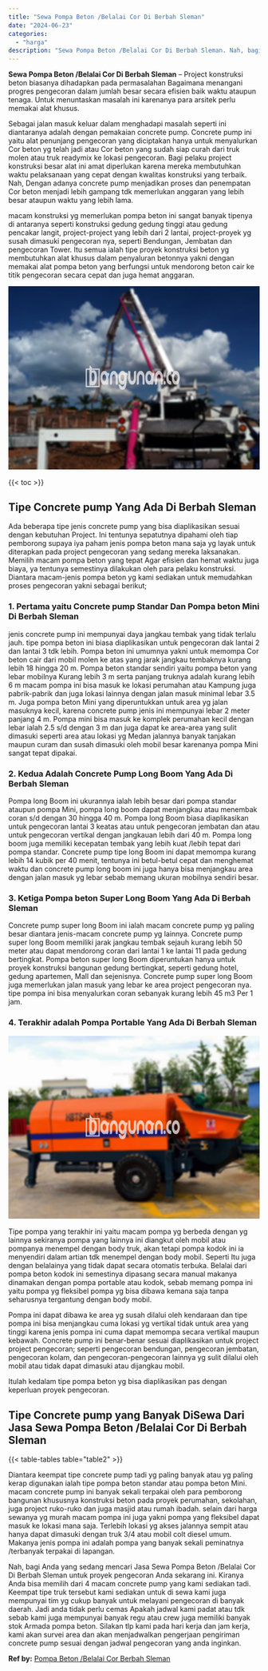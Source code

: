 ```yaml
---
title: "Sewa Pompa Beton /Belalai Cor Di Berbah Sleman"
date: "2024-06-23"
categories: 
  - "harga"
description: "Sewa Pompa Beton /Belalai Cor Di Berbah Sleman. Nah, bagi Anda yang sedang mencari Jasa Sewa Pompa Beton /Belalai Cor Di Berbah Sleman untuk proyek pengecora..."
---
```


**Sewa Pompa Beton /Belalai Cor Di Berbah Sleman** – Project konstruksi beton biasanya dihadapkan pada permasalahan Bagaimana menangani progres pengecoran dalam jumlah besar secara efisien baik waktu ataupun tenaga. Untuk menuntaskan masalah ini karenanya para arsitek perlu memakai alat khusus.

Sebagai jalan masuk keluar dalam menghadapi masalah seperti ini diantaranya adalah dengan pemakaian concrete pump. Concrete pump ini yaitu alat penunjang pengecoran yang diciptakan hanya untuk menyalurkan Cor beton yg telah jadi atau Cor beton yang sudah siap curah dari truk molen atau truk readymix ke lokasi pengecoran. Bagi pelaku project konstruksi besar alat ini amat diperlukan karena mereka membutuhkan waktu pelaksanaan yang cepat dengan kwalitas konstruksi yang terbaik. Nah, Dengan adanya concrete pump menjadikan proses dan penempatan Cor beton menjadi lebih gampang tdk memerlukan anggaran yang lebih besar ataupun waktu yang lebih lama.

macam konstruksi yg memerlukan pompa beton ini sangat banyak tipenya di antaranya seperti konstruksi gedung gedung tinggi atau gedung pencakar langit, project-project yang lebih dari 2 lantai, project-proyek yg susah dimasuki pengecoran nya, seperti Bendungan, Jembatan dan pengecoran Tower. Itu semua ialah tipe proyek konstruksi beton yg membutuhkan alat khusus dalam penyaluran betonnya yakni dengan memakai alat pompa beton yang berfungsi untuk mendorong beton cair ke titik pengecoran secara cepat dan juga hemat anggaran.

![Sewa Pompa Beton /Belalai Cor Di Berbah Sleman](/images/sewa-concrete-pump-04.png)

{{< toc >}}

## Tipe Concrete pump Yang Ada Di Berbah Sleman

Ada beberapa tipe jenis concrete pump yang bisa diaplikasikan sesuai dengan kebutuhan Project. Ini tentunya sepatutnya dipahami oleh tiap pemborong supaya iya paham jenis pompa beton mana saja yg layak untuk diterapkan pada project pengecoran yang sedang mereka laksanakan. Memilih macam pompa beton yang tepat Agar efisien dan hemat waktu juga biaya, ya tentunya semestinya dilakukan oleh para pelaku konstruksi. Diantara macam-jenis pompa beton yg kami sediakan untuk memudahkan proses pengecoran yakni sebagai berikut;

### 1\. Pertama yaitu Concrete pump Standar Dan Pompa beton Mini Di Berbah Sleman

jenis concrete pump ini mempunyai daya jangkau tembak yang tidak terlalu jauh. tipe pompa beton ini biasa diaplikasikan untuk pengecoran dak lantai 2 dan lantai 3 tdk lebih. Pompa beton ini umumnya yakni untuk memompa Cor beton cair dari mobil molen ke atas yang jarak jangkau tembaknya kurang lebih 18 hingga 20 m. Pompa beton standar sendiri yaitu pompa beton yang lebar mobilnya Kurang lebih 3 m serta panjang truknya adalah kurang lebih 6 m macam pompa ini bisa masuk ke lokasi perumahan atau Kampung juga pabrik-pabrik dan juga lokasi lainnya dengan jalan masuk minimal lebar 3.5 m. Juga pompa beton Mini yang diperuntukkan untuk area yg jalan masuknya kecil, karena concrete pump jenis ini mempunyai lebar 2 meter panjang 4 m. Pompa mini bisa masuk ke komplek perumahan kecil dengan lebar ialah 2.5 s/d dengan 3 m dan juga dapat ke area-area yang sulit dimasuki seperti area atau lokasi yg Medan jalannya banyak tanjakan maupun curam dan susah dimasuki oleh mobil besar karenanya pompa Mini sangat tepat dipakai.

### 2\. Kedua Adalah Concrete Pump Long Boom Yang Ada Di Berbah Sleman

Pompa long Boom ini ukurannya ialah lebih besar dari pompa standar ataupun pompa Mini, pompa long boom dapat menjangkau atau menembak coran s/d dengan 30 hingga 40 m. Pompa long Boom biasa diaplikasikan untuk pengecoran lantai 3 keatas atau untuk pengecoran jembatan dan atau untuk pengecoran vertikal dengan jangkauan lebih dari 40 m. Pompa long boom juga memiliki kecepatan tembak yang lebih kuat /lebih tepat dari pompa standar. Concrete pump tipe long Boom ini dapat memompa kurang lebih 14 kubik per 40 menit, tentunya ini betul-betul cepat dan menghemat waktu dan concrete pump long boom ini juga hanya bisa menjangkau area dengan jalan masuk yg lebar sebab memang ukuran mobilnya sendiri besar.

### 3\. Ketiga Pompa beton Super Long Boom Yang Ada Di Berbah Sleman

Concrete pump super long Boom ini ialah macam concrete pump yg paling besar diantara jenis-macam concrete pump yg lainnya. Concrete pump super long Boom memiliki jarak jangkau tembak sejauh kurang lebih 50 meter atau dapat mendorong coran dari lantai 1 ke lantai 11 pada gedung bertingkat. Pompa beton super long Boom diperuntukan hanya untuk proyek konstruksi bangunan gedung bertingkat, seperti gedung hotel, gedung apartemen, Mall dan sejenisnya. Concrete pump super long Boom juga memerlukan jalan masuk yang lebar ke area project pengecoran nya. tipe pompa ini bisa menyalurkan coran sebanyak kurang lebih 45 m3 Per 1 jam.

### 4\. Terakhir adalah Pompa Portable Yang Ada Di Berbah Sleman

![Sewa Pompa Beton /Belalai Cor Di Berbah Sleman](/images/sewa-concrete-pump-16.png)

Tipe pompa yang terakhir ini yaitu macam pompa yg berbeda dengan yg lainnya sekiranya pompa yang lainnya ini diangkut oleh mobil atau pompanya menempel dengan body truk, akan tetapi pompa kodok ini ia menyendiri dalam artian tdk menempel dengan body mobil. Seperti Itu juga dengan belalainya yang tidak dapat secara otomatis terbuka. Belalai dari pompa beton kodok ini semestinya dipasang secara manual makanya dinamakan dengan pompa portable atau kodok, sebab memang pompa ini yaitu pompa yg fleksibel pompa yg bisa dibawa kemana saja tanpa seharusnya tergantung dengan body mobil.

Pompa ini dapat dibawa ke area yg susah dilalui oleh kendaraan dan tipe pompa ini bisa menjangkau cuma lokasi yg vertikal tidak untuk area yang tinggi karena jenis pompa ini cuma dapat memompa secara vertikal maupun kebawah. Concrete pump ini benar-benar sesuai diaplikasikan untuk project project pengecoran; seperti pengecoran bendungan, pengecoran jembatan, pengecoran kolam, dan pengecoran-pengecoran lainnya yg sulit dilalui oleh mobil atau tidak dapat dimasuki atau dijangkau mobil.

Itulah kedalam tipe pompa beton yg bisa diaplikasikan pas dengan keperluan proyek pengecoran.

## Tipe Concrete pump yang Banyak DiSewa Dari Jasa Sewa Pompa Beton /Belalai Cor Di Berbah Sleman

{{< table-tables table="table2" >}}

Diantara keempat tipe concrete pump tadi yg paling banyak atau yg paling kerap digunakan ialah tipe pompa beton standar atau pompa beton Mini. macam concrete pump ini banyak sekali terpakai oleh para pemborong bangunan khususnya konstruksi beton pada proyek perumahan, sekolahan, juga project ruko-ruko dan juga masjid atau rumah ibadah. selain dari harga sewanya yg murah macam pompa ini juga yakni pompa yang fleksibel dapat masuk ke lokasi mana saja. Terlebih lokasi yg akses jalannya sempit atau hanya dapat dimasuki dengan truk 3/4 atau mobil colt diesel umum. Makanya jenis pompa ini adalah pompa yang banyak sekali peminatnya /terbanyak terpakai di lapangan.

Nah, bagi Anda yang sedang mencari Jasa Sewa Pompa Beton /Belalai Cor Di Berbah Sleman untuk proyek pengecoran Anda sekarang ini. Kiranya Anda bisa memilih dari 4 macam concrete pump yang kami sediakan tadi. Keempat tipe truk tersebut kami sediakan untuk di sewa kami juga mempunyai tim yg cukup banyak untuk melayani pengecoran di banyak daerah. Jadi anda tidak perlu cemas Apakah jadwal kami padat atau tdk sebab kami juga mempunyai banyak regu atau crew juga memiliki banyak stok Armada pompa beton. Silakan tlp kami pada hari kerja dan jam kerja, kami akan survei area dan akan menjadwalkan pengerjaan pengiriman concrete pump sesuai dengan jadwal pengecoran yang anda inginkan.

**Ref by:** [Pompa Beton /Belalai Cor Berbah Sleman](https://id.wikipedia.org/wiki/Pompa)
